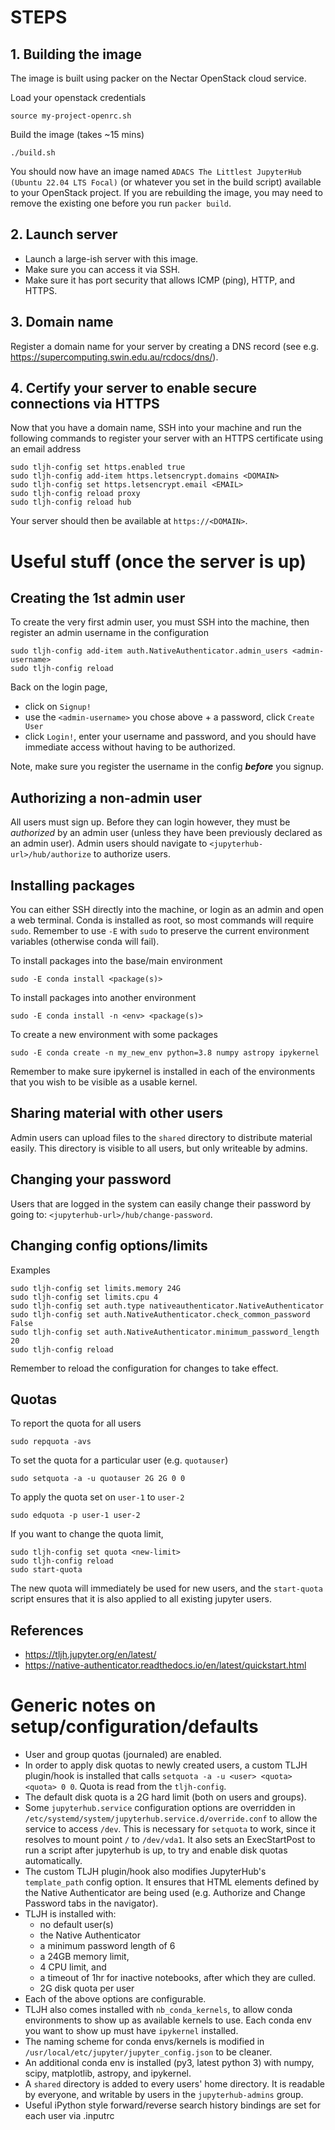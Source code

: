 # STEPS

## 1. Building the image
The image is built using packer on the Nectar OpenStack cloud service.

Load your openstack credentials
```
source my-project-openrc.sh
```
Build the image (takes ~15 mins)
```
./build.sh
```
You should now have an image named `ADACS The Littlest JupyterHub (Ubuntu 22.04 LTS Focal)` (or whatever you set in the build script) available to your OpenStack project. If you are rebuilding the image, you may need to remove the existing one before you run `packer build`.

## 2. Launch server
- Launch a large-ish server with this image.
- Make sure you can access it via SSH.
- Make sure it has port security that allows ICMP (ping), HTTP, and HTTPS.

## 3. Domain name
Register a domain name for your server by creating a DNS record (see e.g. https://supercomputing.swin.edu.au/rcdocs/dns/).

## 4. Certify your server to enable secure connections via HTTPS
Now that you have a domain name, SSH into your machine and run the following commands to register your server with an HTTPS certificate using an email address
```
sudo tljh-config set https.enabled true
sudo tljh-config add-item https.letsencrypt.domains <DOMAIN>
sudo tljh-config set https.letsencrypt.email <EMAIL>
sudo tljh-config reload proxy
sudo tljh-config reload hub
```

Your server should then be available at `https://<DOMAIN>`.


# Useful stuff (once the server is up)

## Creating the 1st admin user
To create the very first admin user, you must SSH into the machine, then register an admin username in the configuration
```
sudo tljh-config add-item auth.NativeAuthenticator.admin_users <admin-username>
sudo tljh-config reload
```
Back on the login page,
- click on `Signup!`
- use the `<admin-username>` you chose above + a password, click `Create User`
- click `Login!`, enter your username and password, and you should have immediate access without having to be authorized.

Note, make sure you register the username in the config ***before*** you signup.

## Authorizing a non-admin user
All users must sign up. Before they can login however, they must be *authorized* by an admin user (unless they have been previously declared as an admin user).
Admin users should navigate to `<jupyterhub-url>/hub/authorize` to authorize users.


## Installing packages
You can either SSH directly into the machine, or login as an admin and open a web terminal. Conda is installed as root, so most commands will require `sudo`. Remember to use `-E` with `sudo` to preserve the current environment variables (otherwise conda will fail).

To install packages into the base/main environment
```
sudo -E conda install <package(s)>
```

To install packages into another environment
```
sudo -E conda install -n <env> <package(s)>
```

To create a new environment with some packages
```
sudo -E conda create -n my_new_env python=3.8 numpy astropy ipykernel
```
Remember to make sure ipykernel is installed in each of the environments that you wish to be visible as a usable kernel.


## Sharing material with other users
Admin users can upload files to the `shared` directory to distribute material easily. This directory is visible to all users, but only writeable by admins.


## Changing your password
Users that are logged in the system can easily change their password by going to: `<jupyterhub-url>/hub/change-password`.


## Changing config options/limits
Examples
```
sudo tljh-config set limits.memory 24G
sudo tljh-config set limits.cpu 4
sudo tljh-config set auth.type nativeauthenticator.NativeAuthenticator
sudo tljh-config set auth.NativeAuthenticator.check_common_password False
sudo tljh-config set auth.NativeAuthenticator.minimum_password_length 20
sudo tljh-config reload
```
Remember to reload the configuration for changes to take effect.


## Quotas
To report the quota for all users
```
sudo repquota -avs
```

To set the quota for a particular user (e.g. `quotauser`)
```
sudo setquota -a -u quotauser 2G 2G 0 0
```

To apply the quota set on `user-1` to `user-2`
```
sudo edquota -p user-1 user-2
```

If you want to change the quota limit,
```
sudo tljh-config set quota <new-limit>
sudo tljh-config reload
sudo start-quota
```

The new quota will immediately be used for new users, and the `start-quota` script ensures that it is also applied to all existing jupyter users.

## References
- https://tljh.jupyter.org/en/latest/
- https://native-authenticator.readthedocs.io/en/latest/quickstart.html


# Generic notes on setup/configuration/defaults

- User and group quotas (journaled) are enabled.
- In order to apply disk quotas to newly created users, a custom TLJH plugin/hook is installed that calls `setquota -a -u <user> <quota> <quota> 0 0`. Quota is read from the `tljh-config`.
- The default disk quota is a 2G hard limit (both on users and groups).
- Some `jupyterhub.service` configuration options are overridden in `/etc/systemd/system/jupyterhub.service.d/override.conf` to allow the service to access `/dev`. This is necessary for `setquota` to work, since it resolves to mount point `/` to `/dev/vda1`. It also sets an ExecStartPost to run a script after jupyterhub is up, to try and enable disk quotas automatically.
- The custom TLJH plugin/hook also modifies JupyterHub's `template_path` config option. It ensures that HTML elements defined by the Native Authenticator are being used (e.g. Authorize and Change Password tabs in the navigator).
- TLJH is installed with:
  - no default user(s)
  - the Native Authenticator
  - a minimum password length of 6
  - a 24GB memory limit,
  - 4 CPU limit, and
  - a timeout of 1hr for inactive notebooks, after which they are culled.
  - 2G disk quota per user
- Each of the above options are configurable.
- TLJH also comes installed with `nb_conda_kernels`, to allow conda environments to show up as available kernels to use. Each conda env you want to show up must have `ipykernel` installed.
- The naming scheme for conda envs/kernels is modified in `/usr/local/etc/jupyter/jupyter_config.json` to be cleaner.
- An additional conda env is installed (py3, latest python 3) with numpy, scipy, matplotlib, astropy, and ipykernel.
- A `shared` directory is added to every users' home directory. It is readable by everyone, and writable by users in the `jupyterhub-admins` group.
- Useful iPython style forward/reverse search history bindings are set for each user via .inputrc

